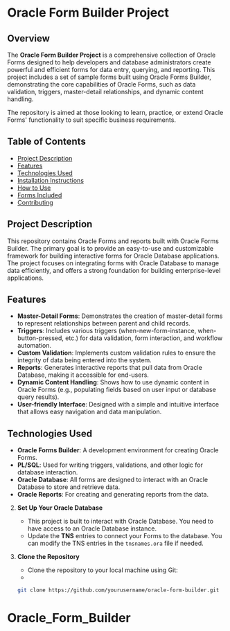 # Oracle Form Builder Project

## Overview

The **Oracle Form Builder Project** is a comprehensive collection of Oracle Forms designed to help developers and database administrators create powerful and efficient forms for data entry, querying, and reporting. This project includes a set of sample forms built using Oracle Forms Builder, demonstrating the core capabilities of Oracle Forms, such as data validation, triggers, master-detail relationships, and dynamic content handling.

The repository is aimed at those looking to learn, practice, or extend Oracle Forms' functionality to suit specific business requirements.

## Table of Contents

- [Project Description](#project-description)
- [Features](#features)
- [Technologies Used](#technologies-used)
- [Installation Instructions](#installation-instructions)
- [How to Use](#how-to-use)
- [Forms Included](#forms-included)
- [Contributing](#contributing)

## Project Description

This repository contains Oracle Forms and reports built with Oracle Forms Builder. The primary goal is to provide an easy-to-use and customizable framework for building interactive forms for Oracle Database applications. The project focuses on integrating forms with Oracle Database to manage data efficiently, and offers a strong foundation for building enterprise-level applications.

## Features

- **Master-Detail Forms**: Demonstrates the creation of master-detail forms to represent relationships between parent and child records.
- **Triggers**: Includes various triggers (when-new-form-instance, when-button-pressed, etc.) for data validation, form interaction, and workflow automation.
- **Custom Validation**: Implements custom validation rules to ensure the integrity of data being entered into the system.
- **Reports**: Generates interactive reports that pull data from Oracle Database, making it accessible for end-users.
- **Dynamic Content Handling**: Shows how to use dynamic content in Oracle Forms (e.g., populating fields based on user input or database query results).
- **User-friendly Interface**: Designed with a simple and intuitive interface that allows easy navigation and data manipulation.

## Technologies Used

- **Oracle Forms Builder**: A development environment for creating Oracle Forms.
- **PL/SQL**: Used for writing triggers, validations, and other logic for database interaction.
- **Oracle Database**: All forms are designed to interact with an Oracle Database to store and retrieve data.
- **Oracle Reports**: For creating and generating reports from the data.



2. **Set Up Your Oracle Database**
   - This project is built to interact with Oracle Database. You need to have access to an Oracle Database instance.
   - Update the **TNS** entries to connect your Forms to the database. You can modify the TNS entries in the `tnsnames.ora` file if needed.
     

3. **Clone the Repository**
   - Clone the repository to your local machine using Git:
   - 
   ```bash
   git clone https://github.com/yourusername/oracle-form-builder.git
# Oracle_Form_Builder
